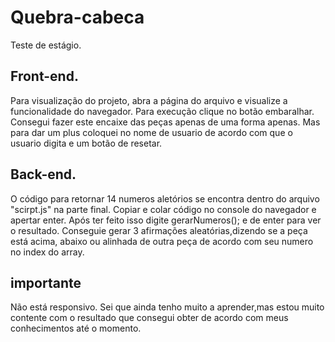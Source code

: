 # Quebra-cabeca
Teste de estágio.
## Front-end.
Para visualização do projeto, abra a página do arquivo e visualize a funcionalidade do navegador.
Para execução clique no botão embaralhar.
Consegui fazer este encaixe das peças apenas de uma forma apenas.
Mas para dar um plus coloquei no nome de usuario de acordo com que o usuario digita e um botão de resetar.

## Back-end.
O código para retornar 14 numeros aletórios se encontra dentro do arquivo "scirpt.js" na parte final.
Copiar e colar código no console do navegador e apertar enter.
Após ter feito isso digite gerarNumeros(); e de enter para ver o resultado.
Conseguie gerar 3 afirmações aleatórias,dizendo se a peça está acima, abaixo ou alinhada de outra peça de acordo com seu numero no index do array.


## importante
Não está responsivo.
Sei que ainda tenho muito a aprender,mas estou muito contente com o resultado que consegui obter de acordo com meus conhecimentos até o momento.
